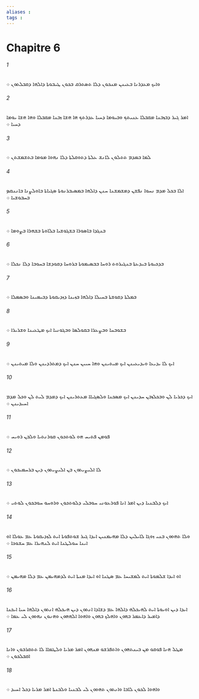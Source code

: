 ```yaml
---
aliases : 
tags : 
---
```


# Chapitre 6

###### 1
ܘܐܝܟ ܡܥܕܪܢܐ ܒܥܝܢܢ ܡܢܟܘܢ ܕܠܐ ܬܤܬܪܩ ܒܟܘܢ ܛܝܒܘܬܐ ܕܐܠܗܐ ܕܩܒܠܬܘܢ ܀
###### 2
ܐܡܪ ܓܝܪ ܕܒܙܒܢܐ ܡܩܒܠܐ ܥܢܝܬܟ ܘܒܝܘܡܐ ܕܚܝܐ ܥܕܪܬܟ ܗܐ ܗܫܐ ܙܒܢܐ ܡܩܒܠܐ ܘܗܐ ܗܫܐ ܝܘܡܐ ܕܚܝܐ ܀
###### 3
ܠܡܐ ܒܡܕܡ ܬܬܠܘܢ ܠܐܢܫ ܥܠܬܐ ܕܬܘܩܠܬܐ ܕܠܐ ܢܗܘܐ ܡܘܡܐ ܒܬܫܡܫܬܢ ܀
###### 4
ܐܠܐ ܒܟܠ ܡܕܡ ܢܚܘܐ ܢܦܫܢ ܕܡܫܡܫܢܐ ܚܢܢ ܕܐܠܗܐ ܒܡܤܝܒܪܢܘܬܐ ܤܓܝܐܬܐ ܒܐܘܠܨܢܐ ܒܐܢܢܩܤ ܒܚܒܘܫܝܐ ܀
###### 5
ܒܢܓܕܐ ܒܐܤܘܪܐ ܒܫܓܘܫܝܐ ܒܠܐܘܬܐ ܒܫܗܪܐ ܒܨܘܡܐ ܀
###### 6
ܒܕܟܝܘܬܐ ܒܝܕܥܬܐ ܒܢܓܝܪܘܬ ܪܘܚܐ ܒܒܤܝܡܘܬܐ ܒܪܘܚܐ ܕܩܘܕܫܐ ܒܚܘܒܐ ܕܠܐ ܢܟܠܐ ܀
###### 7
ܒܡܠܬܐ ܕܩܘܫܬܐ ܒܚܝܠܐ ܕܐܠܗܐ ܒܙܝܢܐ ܕܙܕܝܩܘܬܐ ܕܒܝܡܝܢܐ ܘܒܤܡܠܐ ܀
###### 8
ܒܫܘܒܚܐ ܘܒܨܥܪܐ ܒܩܘܠܤܐ ܘܒܓܘܢܝܐ ܐܝܟ ܡܛܥܝܢܐ ܘܫܪܝܪܐ ܀
###### 9
ܐܝܟ ܠܐ ܝܕܝܥܐ ܘܝܕܝܥܝܢܢ ܐܝܟ ܡܝܬܝܢܢ ܘܗܐ ܚܝܝܢ ܚܢܢ ܐܝܟ ܕܡܬܪܕܝܢܢ ܘܠܐ ܡܝܬܝܢܢ ܀
###### 10
ܐܝܟ ܕܟܪܝܐ ܠܢ ܘܒܟܠܙܒܢ ܚܕܝܢܢ ܐܝܟ ܡܤܟܢܐ ܘܠܤܓܝܐܐ ܡܥܬܪܝܢܢ ܐܝܟ ܕܡܕܡ ܠܝܬ ܠܢ ܘܟܠ ܡܕܡ ܐܚܝܕܝܢܢ ܀
###### 11
ܦܘܡܢ ܦܬܝܚ ܗܘ ܠܘܬܟܘܢ ܩܘܪܢܬܝܐ ܘܠܒܢ ܪܘܝܚ ܀
###### 12
ܠܐ ܐܠܝܨܝܬܘܢ ܒܢ ܐܠܝܨܝܬܘܢ ܕܝܢ ܒܪܚܡܝܟܘܢ ܀
###### 13
ܐܝܟ ܕܠܒܢܝܐ ܕܝܢ ܐܡܪ ܐܢܐ ܦܘܪܥܘܢܝ ܚܘܒܠܝ ܕܠܘܬܟܘܢ ܘܪܘܚܘ ܚܘܒܟܘܢ ܠܘܬܝ ܀
###### 14
ܘܠܐ ܬܗܘܘܢ ܒܢܝ ܙܘܓܐ ܠܐܝܠܝܢ ܕܠܐ ܡܗܝܡܢܝܢ ܐܝܕܐ ܓܝܪ ܫܘܬܦܘܬܐ ܐܝܬ ܠܙܕܝܩܘܬܐ ܥܡ ܥܘܠܐ ܐܘ ܐܝܢܐ ܚܘܠܛܢܐ ܐܝܬ ܠܢܗܝܪܐ ܥܡ ܚܫܘܟܐ ܀
###### 15
ܐܘ ܐܝܕܐ ܫܠܡܘܬܐ ܐܝܬ ܠܡܫܝܚܐ ܥܡ ܤܛܢܐ ܐܘ ܐܝܕܐ ܡܢܬܐ ܐܝܬ ܠܕܡܗܝܡܢ ܥܡ ܕܠܐ ܡܗܝܡܢ ܀
###### 16
ܐܝܕܐ ܕܝܢ ܐܘܝܘܬܐ ܐܝܬ ܠܗܝܟܠܗ ܕܐܠܗܐ ܥܡ ܕܫܐܕܐ ܐܢܬܘܢ ܕܝܢ ܗܝܟܠܗ ܐܢܬܘܢ ܕܐܠܗܐ ܚܝܐ ܐܝܟܢܐ ܕܐܡܝܪ ܕܐܥܡܪ ܒܗܘܢ ܘܐܗܠܟ ܒܗܘܢ ܘܐܗܘܐ ܐܠܗܗܘܢ ܘܗܢܘܢ ܢܗܘܘܢ ܠܝ ܥܡܐ ܀
###### 17
ܡܛܠ ܗܢܐ ܦܘܩܘ ܡܢ ܒܝܢܬܗܘܢ ܘܐܬܦܪܫܘ ܡܢܗܘܢ ܐܡܪ ܡܪܝܐ ܘܠܛܡܐܐ ܠܐ ܬܬܩܪܒܘܢ ܘܐܢܐ ܐܩܒܠܟܘܢ ܀
###### 18
ܘܐܗܘܐ ܠܟܘܢ ܠܐܒܐ ܘܐܢܬܘܢ ܬܗܘܘܢ ܠܝ ܠܒܢܝܐ ܘܠܒܢܬܐ ܐܡܪ ܡܪܝܐ ܕܟܠ ܐܚܝܕ ܀
